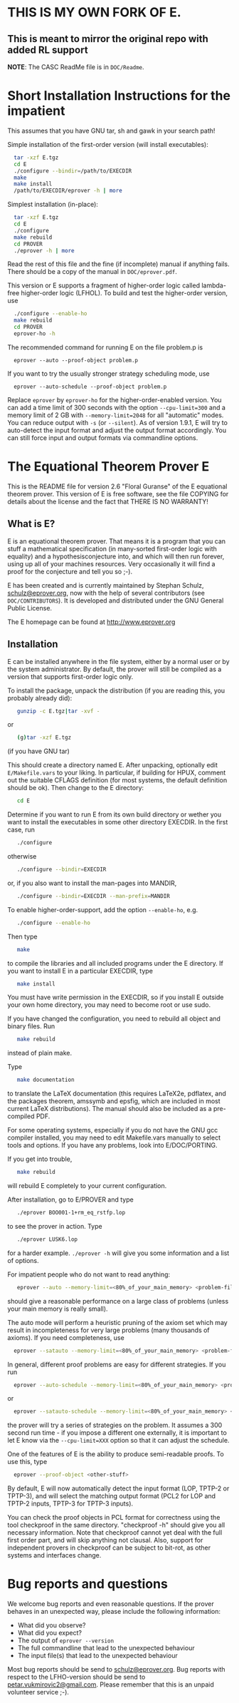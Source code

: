 # THIS IS MY OWN FORK OF E.
## This is meant to mirror the original repo with added RL support



**NOTE**: The CASC ReadMe file is in `DOC/Readme`.

Short Installation Instructions for the impatient
=================================================

This assumes that you have GNU tar, sh and gawk in your search path!

Simple installation of the first-order version (will install
executables):

```sh
  tar -xzf E.tgz
  cd E
  ./configure --bindir=/path/to/EXECDIR
  make
  make install
  /path/to/EXECDIR/eprover -h | more
```

Simplest installation (in-place):

```sh
  tar -xzf E.tgz
  cd E
  ./configure
  make rebuild
  cd PROVER
  ./eprover -h | more
```

Read the rest of this file and the fine (if incomplete) manual if
anything fails. There should be a copy of the manual in
`DOC/eprover.pdf`.

This version or E supports a fragment of higher-order logic called
lambda-free higher-order logic (LFHOL). To build and test the
higher-order version, use

```sh
  ./configure --enable-ho
  make rebuild
  cd PROVER
  eprover-ho -h
```


The recommended command for running E on the file problem.p is

```
  eprover --auto --proof-object problem.p
```

If you want to try the usually stronger strategy scheduling mode, use

```
  eprover --auto-schedule --proof-object problem.p
```

Replace `eprover` by `eprover-ho` for the higher-order-enabled
version.
You can add a time limit of 300 seconds with the option
`--cpu-limit=300` and a memory limit of 2 GB with `--memory-limit=2048`
for all "automatic" modes. You can reduce output with `-s` (or
`--silent`). As of version 1.9.1, E will try to auto-detect the input
format and adjust the output format accordingly. You can still force
input and output formats via commandline options.



The Equational Theorem Prover E
===============================

This is the README file for version 2.6 "Floral Guranse" of the E
equational theorem prover. This version of E is free software, see the
file COPYING for details about the license and the fact that THERE IS
NO WARRANTY!


What is E?
----------

E is an equational theorem prover. That means it is a program that you
can stuff a mathematical specification (in many-sorted first-order
logic with equality) and a hypothesisconjecture into, and which will
then run forever, using up all of your machines resources. Very
occasionally it will find a proof for the conjecture and tell you so
;-).

E has been created and is currently maintained by Stephan Schulz,
<schulz@eprover.org>, now with the help of several contributors (see
`DOC/CONTRIBUTORS`). It is developed and distributed under the GNU
General Public License.

The E homepage can be found at <http://www.eprover.org>


Installation
------------

E can be installed anywhere in the file system, either by a normal
user or by the system administrator. By default, the prover will still
be compiled as a version that supports first-order logic only.

To install the package, unpack the distribution (if you are reading
this, you probably already did):

```sh
   gunzip -c E.tgz|tar -xvf -
```

or

```sh
   (g)tar -xzf E.tgz
```
(if you have GNU tar)

This should create a directory named E. After unpacking, optionally
edit `E/Makefile.vars` to your liking. In particular, if building for
HPUX, comment out the suitable CFLAGS definition (for most systems,
the default definition should be ok). Then change to the E directory:

```sh
   cd E
```

Determine if you want to run E from its own build directory or wether
you want to install the executables in some other directory
EXECDIR. In the first case, run

```sh
   ./configure
```

otherwise

```sh
   ./configure --bindir=EXECDIR
```

or, if you also want to install the man-pages into MANDIR,

```sh
   ./configure --bindir=EXECDIR --man-prefix=MANDIR
```

To enable higher-order-support, add the option `--enable-ho`, e.g.

```sh
   ./configure --enable-ho
```

Then type

```sh
   make
```

to compile the libraries and all included programs under the E
directory. If you want to install E in a particular EXECDIR, type

```sh
   make install
```

You must have write permission in the EXECDIR, so if you install E
outside your own home directory, you may need to become root or use
sudo.

If you have changed the configuration, you need to rebuild all object
and binary files. Run

```sh
   make rebuild
```

instead of plain make.


Type

```sh
   make documentation
```

to translate the LaTeX documentation (this requires LaTeX2e, pdflatex,
and the packages theorem, amssymb and epsfig, which are included in
most current LaTeX distributions). The manual should also be included
as a pre-compiled PDF.

For some operating systems, especially if you do not have the GNU gcc
compiler installed, you may need to edit Makefile.vars manually to
select tools and options. If you have any problems, look into
E/DOC/PORTING.

If you get into trouble,

```sh
   make rebuild
```

will rebuild E completely to your current configuration.

After installation, go to E/PROVER and type

```sh
   ./eprover BOO001-1+rm_eq_rstfp.lop
```

to see the prover in action. Type

```sh
   ./eprover LUSK6.lop
```

for a harder example. `./eprover -h` will give you some information and
a list of options.

For impatient people who do not want to read anything:

```sh
   eprover --auto --memory-limit=<80%_of_your_main_memory> <problem-file>
```

should give a reasonable performance on a large class of problems
(unless your main memory is really small).

The auto mode will perform a heuristic pruning of the axiom set which
may result in incompleteness for very large problems (many thousands
of axioms). If you need completeness, use

```sh
  eprover --satauto --memory-limit=<80%_of_your_main_memory> <problem-file>
```

In general, different proof problems are easy for different
strategies. If you run

```sh
  eprover --auto-schedule --memory-limit=<80%_of_your_main_memory> <problem-file>
```

or

```sh
  eprover --satauto-schedule --memory-limit=<80%_of_your_main_memory> <problem-file>
```

the prover will try a series of strategies on the problem. It assumes
a 300 second run time - if you impose a different one externally, it
is important to let E know via the `--cpu-limit=XXX` option so that it
can adjust the schedule.

One of the features of E is the ability to produce semi-readable
proofs. To use this, type

```sh
  eprover --proof-object <other-stuff>
```

By default, E will now automatically detect the input format (LOP,
TPTP-2 or TPTP-3), and will select the matching output format (PCL2
for LOP and TPTP-2 inputs, TPTP-3 for TPTP-3 inputs).

You can check the proof objects in PCL format for correctness using
the tool checkproof in the same directory. "checkproof -h" should give
you all necessary information. Note that checkproof cannot yet deal
with the full first order part, and will skip anything not
clausal. Also, support for independent provers in checkproof can be
subject to bit-rot, as other systems and interfaces change.



Bug reports and questions
=========================

We welcome bug reports and even reasonable questions. If the prover
behaves in an unexpected way, please include the following
information:

- What did you observe?
- What did you expect?
- The output of `eprover --version`
- The full commandline that lead to the unexpected behaviour
- The input file(s) that lead to the unexpected behaviour

Most bug reports should be send to <schulz@eprover.org>. Bug reports
with respect to the LFHO-version should be send to
<petar.vukmirovic2@gmail.com>. Please remember that this is an unpaid
volunteer service ;-).
